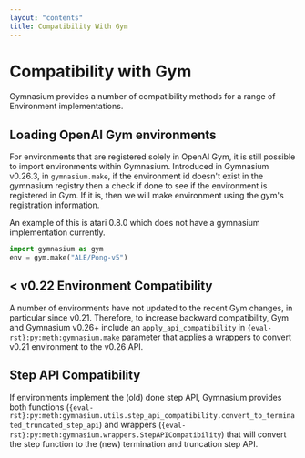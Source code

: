 ```yaml
---
layout: "contents"
title: Compatibility With Gym
---
```


# Compatibility with Gym
Gymnasium provides a number of compatibility methods for a range of Environment implementations. 

## Loading OpenAI Gym environments
For environments that are registered solely in OpenAI Gym, it is still possible to import environments within Gymnasium.
Introduced in Gymnasium v0.26.3, in `gymnasium.make`, if the environment id doesn't exist in the 
gymnasium registry then a check if done to see if the environment is registered in Gym. 
If it is, then we will make environment using the gym's registration information. 

An example of this is atari 0.8.0 which does not have a gymnasium implementation currently. 
```python
import gymnasium as gym
env = gym.make("ALE/Pong-v5")
```

## < v0.22 Environment Compatibility
A number of environments have not updated to the recent Gym changes, in particular since v0.21. 
Therefore, to increase backward compatibility, Gym and Gymnasium v0.26+ include an `apply_api_compatibility`
in `{eval-rst}:py:meth:gymnasium.make` parameter that applies a wrappers to convert v0.21 environment to the v0.26 API.

## Step API Compatibility 
If environments implement the (old) done step API, Gymnasium provides both functions 
(`{eval-rst}:py:meth:gymnasium.utils.step_api_compatibility.convert_to_terminated_truncated_step_api`) and 
wrappers (`{eval-rst}:py:meth:gymnasium.wrappers.StepAPICompatibility`) that will convert the 
step function to the (new) termination and truncation step API. 
